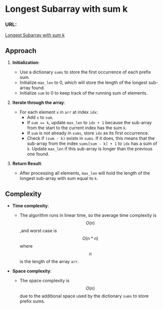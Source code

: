 #   Longest Subarray with sum k

### URL:
[Longest Subarray with sum k](https://www.geeksforgeeks.org/problems/longest-sub-array-with-sum-k0809/1?utm_source=youtube&utm_medium=collab_striver_ytdescription&utm_campaign=longest-sub-array-with-sum-k)

## Approach
1. **Initialization**:
   - Use a dictionary `sums` to store the first occurrence of each prefix sum.
   - Initialize `max_len` to 0, which will store the length of the longest sub-array found.
   - Initialize `sum` to 0 to keep track of the running sum of elements.

2. **Iterate through the array**:
   - For each element `x` in `arr` at index `idx`:
     - Add `x` to `sum`.
     - If `sum == k`, update `max_len` to `idx + 1` because the sub-array from the start to the current index has the sum `k`.
     - If `sum` is not already in `sums`, store `idx` as its first occurrence.
     - Check if `(sum - k)` exists in `sums`. If it does, this means that the sub-array from the index `sums[sum - k] + 1` to `idx` has a sum of `k`. Update `max_len` if this sub-array is longer than the previous one found.

3. **Return Result**:
   - After processing all elements, `max_len` will hold the length of the longest sub-array with sum equal to `k`.

## Complexity
- **Time complexity**: 
  - The algorithm runs in linear time, so the average time complexity is $$O(n)$$,and worst case is  $$O(n * n)$$  where $$n$$ is the length of the array `arr`.

- **Space complexity**: 
  - The space complexity is $$O(n)$$ due to the additional space used by the dictionary `sums` to store prefix sums.







